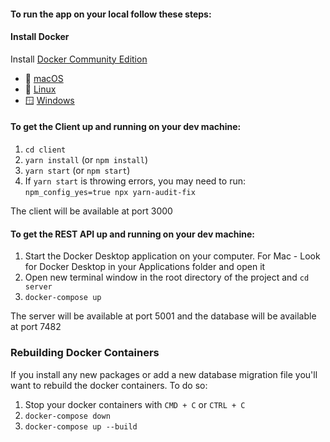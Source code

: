 
#### To run the app on your local follow these steps:
#### Install Docker

Install [Docker Community Edition](https://hub.docker.com/search?q=&type=edition&offering=community)

- :apple: [macOS](https://hub.docker.com/editions/community/docker-ce-desktop-mac)
- :penguin: [Linux](https://hub.docker.com/search/?type=edition&offering=community&operating_system=linux)
- 🪟 [Windows](https://hub.docker.com/editions/community/docker-ce-desktop-windows)

#### To get the Client up and running on your dev machine:

1. `cd client`
2. `yarn install` (or `npm install`)
3. `yarn start` (or `npm start`)
4. If `yarn start` is throwing errors, you may need to run: `npm_config_yes=true npx yarn-audit-fix`

The client will be available at port 3000

#### To get the REST API up and running on your dev machine:

1. Start the Docker Desktop application on your computer. For Mac - Look for Docker Desktop in your Applications folder  and open it
2. Open new terminal window in the root directory of the project and `cd server`
3. `docker-compose up`

The server will be available at port 5001 and the database will be available at port 7482

### Rebuilding Docker Containers

If you install any new packages or add a new database migration file you'll want to rebuild the docker containers. To do so:

1. Stop your docker containers with `CMD + C` or `CTRL + C`
1. `docker-compose down`
1. `docker-compose up --build`
